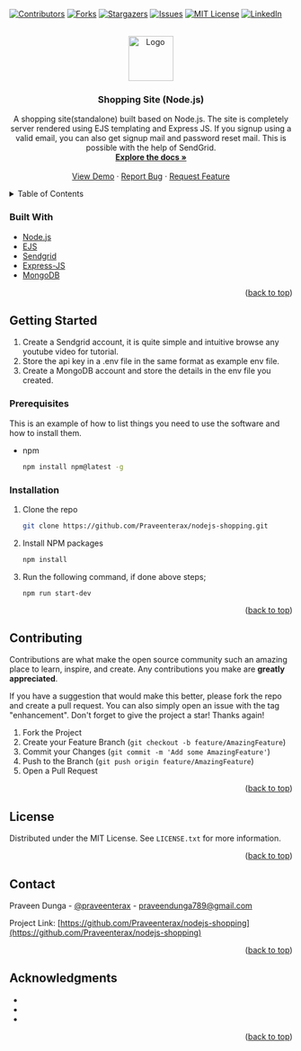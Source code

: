 <div id="top"></div>
<!--
*** Thanks for checking out the Best-README-Template. If you have a suggestion
*** that would make this better, please fork the repo and create a pull request
*** or simply open an issue with the tag "enhancement".
*** Don't forget to give the project a star!
*** Thanks again! Now go create something AMAZING! :D
-->

<!-- PROJECT SHIELDS -->
<!--
*** I'm using markdown "reference style" links for readability.
*** Reference links are enclosed in brackets [ ] instead of parentheses ( ).
*** See the bottom of this document for the declaration of the reference variables
*** for contributors-url, forks-url, etc. This is an optional, concise syntax you may use.
*** https://www.markdownguide.org/basic-syntax/#reference-style-links
-->

[![Contributors][contributors-shield]][contributors-url]
[![Forks][forks-shield]][forks-url]
[![Stargazers][stars-shield]][stars-url]
[![Issues][issues-shield]][issues-url]
[![MIT License][license-shield]][license-url]
[![LinkedIn][linkedin-shield]][linkedin-url]

<!-- PROJECT LOGO -->
<br />
<div align="center">
  <a href="https://github.com/Praveenterax/nodejs-shopping">
    <img src="images/letter-P-circle.svg" alt="Logo" width="80" height="80">
  </a>

<h3 align="center">Shopping Site (Node.js)</h3>

  <p align="center">
  A shopping site(standalone) built based on Node.js. The site is completely server rendered using EJS templating and Express JS. If you signup using a valid email, you can also get signup mail and password reset mail. This is possible with the help of SendGrid.
    <br />
    <a href="https://github.com/Praveenterax/nodejs-shopping"><strong>Explore the docs »</strong></a>
    <br />
    <br />
    <a href="https://github.com/Praveenterax/nodejs-shopping">View Demo</a>
    ·
    <a href="https://github.com/Praveenterax/nodejs-shopping/issues">Report Bug</a>
    ·
    <a href="https://github.com/Praveenterax/nodejs-shopping/issues">Request Feature</a>
  </p>
</div>

<!-- TABLE OF CONTENTS -->
<details>
  <summary>Table of Contents</summary>
  <ol>
    <li>
      <a href="#about-the-project">About The Project</a>
      <ul>
        <li><a href="#built-with">Built With</a></li>
      </ul>
    </li>
    <li>
      <a href="#getting-started">Getting Started</a>
      <ul>
        <li><a href="#prerequisites">Prerequisites</a></li>
        <li><a href="#installation">Installation</a></li>
      </ul>
    </li>
    <li><a href="#usage">Usage</a></li>
    <li><a href="#roadmap">Roadmap</a></li>
    <li><a href="#contributing">Contributing</a></li>
    <li><a href="#license">License</a></li>
    <li><a href="#contact">Contact</a></li>
    <li><a href="#acknowledgments">Acknowledgments</a></li>
  </ol>
</details>

### Built With

- [Node.js](https://nodejs.org)
- [EJS](https://ejs.co/)
- [Sendgrid](https://sendgrid.com/)
- [Express-JS](https://expressjs.com/)
- [MongoDB](https://www.mongodb.com/)

<p align="right">(<a href="#top">back to top</a>)</p>

<!-- GETTING STARTED -->

## Getting Started

1. Create a Sendgrid account, it is quite simple and intuitive browse any youtube video for tutorial.
2. Store the api key in a .env file in the same format as example env file.
3. Create a MongoDB account and store the details in the env file you created.

### Prerequisites

This is an example of how to list things you need to use the software and how to install them.

- npm
  ```sh
  npm install npm@latest -g
  ```

### Installation

1. Clone the repo
   ```sh
   git clone https://github.com/Praveenterax/nodejs-shopping.git
   ```
2. Install NPM packages
   ```sh
   npm install
   ```
3. Run the following command, if done above steps;
   ```
   npm run start-dev
   ```

<p align="right">(<a href="#top">back to top</a>)</p>

## Contributing

Contributions are what make the open source community such an amazing place to learn, inspire, and create. Any contributions you make are **greatly appreciated**.

If you have a suggestion that would make this better, please fork the repo and create a pull request. You can also simply open an issue with the tag "enhancement".
Don't forget to give the project a star! Thanks again!

1. Fork the Project
2. Create your Feature Branch (`git checkout -b feature/AmazingFeature`)
3. Commit your Changes (`git commit -m 'Add some AmazingFeature'`)
4. Push to the Branch (`git push origin feature/AmazingFeature`)
5. Open a Pull Request

<p align="right">(<a href="#top">back to top</a>)</p>

<!-- LICENSE -->

## License

Distributed under the MIT License. See `LICENSE.txt` for more information.

<p align="right">(<a href="#top">back to top</a>)</p>

<!-- CONTACT -->

## Contact

Praveen Dunga - [@praveenterax](https://instagram.com/praveenterax) - praveendunga789@gmail.com

Project Link: [https://github.com/Praveenterax/nodejs-shopping](https://github.com/Praveenterax/nodejs-shopping)

<p align="right">(<a href="#top">back to top</a>)</p>

<!-- ACKNOWLEDGMENTS -->

## Acknowledgments

- []()
- []()
- []()

<p align="right">(<a href="#top">back to top</a>)</p>

<!-- MARKDOWN LINKS & IMAGES -->
<!-- https://www.markdownguide.org/basic-syntax/#reference-style-links -->

[contributors-shield]: https://img.shields.io/github/contributors/Praveenterax/nodejs-shopping.svg?style=for-the-badge
[contributors-url]: https://github.com/Praveenterax/nodejs-shopping/graphs/contributors
[forks-shield]: https://img.shields.io/github/forks/Praveenterax/nodejs-shopping.svg?style=for-the-badge
[forks-url]: https://github.com/Praveenterax/nodejs-shopping/network/members
[stars-shield]: https://img.shields.io/github/stars/Praveenterax/nodejs-shopping.svg?style=for-the-badge
[stars-url]: https://github.com/Praveenterax/nodejs-shopping/stargazers
[issues-shield]: https://img.shields.io/github/issues/Praveenterax/nodejs-shopping.svg?style=for-the-badge
[issues-url]: https://github.com/Praveenterax/nodejs-shopping/issues
[license-shield]: https://img.shields.io/github/license/Praveenterax/nodejs-shopping.svg?style=for-the-badge
[license-url]: https://github.com/Praveenterax/nodejs-shopping/blob/master/LICENSE.txt
[linkedin-shield]: https://img.shields.io/badge/-LinkedIn-black.svg?style=for-the-badge&logo=linkedin&colorB=555
[linkedin-url]: https://linkedin.com/in/Praveendunga
[product-screenshot]: images/screenshot.png
[next.js]: https://img.shields.io/badge/next.js-000000?style=for-the-badge&logo=nextdotjs&logoColor=white
[next-url]: https://nextjs.org/
[react.js]: https://img.shields.io/badge/React-20232A?style=for-the-badge&logo=react&logoColor=61DAFB
[react-url]: https://reactjs.org/
[vue.js]: https://img.shields.io/badge/Vue.js-35495E?style=for-the-badge&logo=vuedotjs&logoColor=4FC08D
[vue-url]: https://vuejs.org/
[angular.io]: https://img.shields.io/badge/Angular-DD0031?style=for-the-badge&logo=angular&logoColor=white
[angular-url]: https://angular.io/
[svelte.dev]: https://img.shields.io/badge/Svelte-4A4A55?style=for-the-badge&logo=svelte&logoColor=FF3E00
[svelte-url]: https://svelte.dev/
[laravel.com]: https://img.shields.io/badge/Laravel-FF2D20?style=for-the-badge&logo=laravel&logoColor=white
[laravel-url]: https://laravel.com
[bootstrap.com]: https://img.shields.io/badge/Bootstrap-563D7C?style=for-the-badge&logo=bootstrap&logoColor=white
[bootstrap-url]: https://getbootstrap.com
[jquery.com]: https://img.shields.io/badge/jQuery-0769AD?style=for-the-badge&logo=jquery&logoColor=white
[jquery-url]: https://jquery.com
